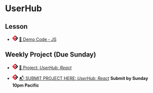 # UserHub

## Lesson

<!-- - ![FSA](/logo.png) [📺 Lecture]() -->

- ![FSA](/logo.png) [👾 Demo Code - JS](src/index.js)

## Weekly Project (Due Sunday)

- ![FSA](/logo.png) [🔬 Project: _UserHub: React_](https://learn.fullstackacademy.com/workshop/5ec6997ac8cf0d0004f7102a/content/5ec699bcc8cf0d0004f71042/text)

- ![FSA](/logo.png) [📬 SUBMIT PROJECT HERE: _UserHub: React_](https://forms.gle/u63jU4rxuRoe8Liz9) **Submit by Sunday 10pm Pacific**
